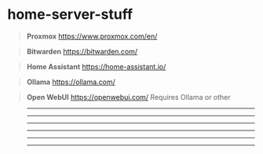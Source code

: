 # home-server-stuff

> **Proxmox**
> https://www.proxmox.com/en/

> **Bitwarden**
> https://bitwarden.com/

> **Home Assistant**
> https://home-assistant.io/

> **Ollama**
> https://ollama.com/

> **Open WebUI**
> https://openwebui.com/
> Requires Ollama or other

> ****
> 

> ****
>

> ****
> 

> ****
> 

> ****
> 


> ****
> 
